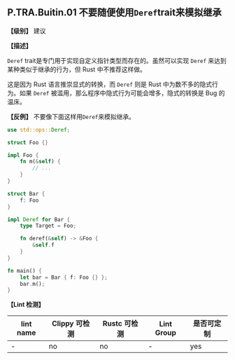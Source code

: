 ## P.TRA.Buitin.01 不要随便使用`Deref`trait来模拟继承

**【级别】** 建议

**【描述】**

`Deref` trait是专门用于实现自定义指针类型而存在的。虽然可以实现 `Deref` 来达到某种类似于继承的行为，但 Rust 中不推荐这样做。

这是因为 Rust 语言推崇显式的转换，而 `Deref` 则是 Rust 中为数不多的隐式行为。如果 `Deref` 被滥用，那么程序中隐式行为可能会增多，隐式的转换是 Bug 的温床。

**【反例】**
不要像下面这样用`Deref`来模拟继承。
```rust
use std::ops::Deref;

struct Foo {}

impl Foo {
    fn m(&self) {
        // ...
    }
}

struct Bar {
    f: Foo
}

impl Deref for Bar {
    type Target = Foo;

    fn deref(&self) -> &Foo {
        &self.f
    }
}

fn main() {
    let bar = Bar { f: Foo {} };
    bar.m();
}

```

**【Lint 检测】**

| lint name                                                    | Clippy 可检测 | Rustc 可检测 | Lint Group | 是否可定制 |
| ------------------------------------------------------------ | ------------- | ------------ | ---------- | ----- |
| - | no           | no           | -   | yes |
